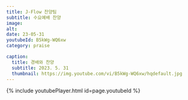 ```yaml
---
title: J-Flow 찬양팀
subtitle: 수요예배 찬양
image:
alt:
date: 23-05-31
youtubeId: B5kWg-WQ6xw
category: praise

caption:
  title: 경배와 찬양
  subtitle: 2023. 5. 31
  thumbnail: https://img.youtube.com/vi/B5kWg-WQ6xw/hqdefault.jpg
---
```


{% include youtubePlayer.html id=page.youtubeId %}

